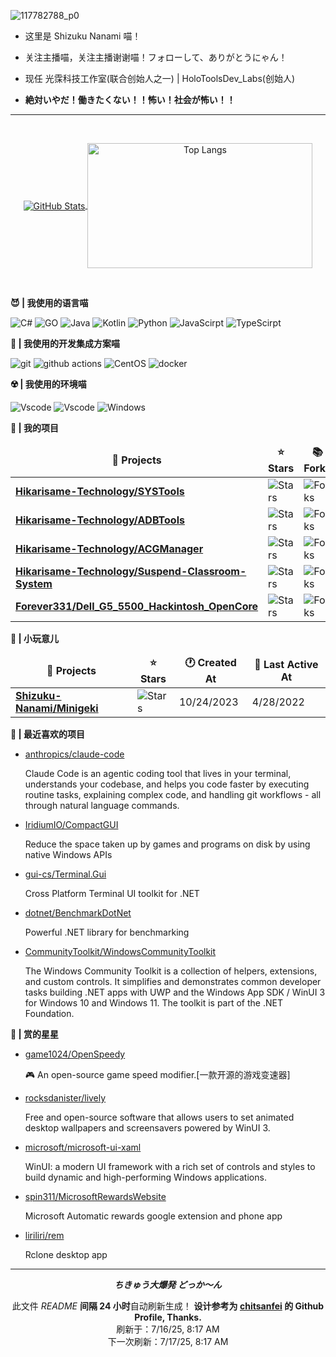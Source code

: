 ![117782788_p0](https://github.com/user-attachments/assets/38f4b2c6-de17-4db9-ba54-e35e7fecccc4)

- 这里是 Shizuku Nanami 喵！

- 关注主播喵，关注主播谢谢喵！フォローして、ありがとうにゃん！

- 现任 光霂科技工作室(联合创始人之一) | HoloToolsDev_Labs(创始人)

- **絶対いやだ！働きたくない！！怖い！社会が怖い！！**

---

<br />

<p align="center">
  <a href="https://github.com/Shizuku-Nanami/">
    <img align="center" alt="GitHub Stats" src="https://github-readme-stats.vercel.app/api?username=Shizuku-Nanami&show_icons=true&include_all_commits=true&theme=transparent" />
  </a>
  <a href="https://github.com/Shizuku-Nanami/">
    <img align="center" alt="Top Langs" height="200" width="360" src="https://github-readme-stats.vercel.app/api/top-langs/?username=Shizuku-Nanami&layout=compact&theme=transparent" />
  </a>
</p>

<br />

**😈 | 我使用的语言喵**

<p>
  <img alt="C#" src="https://custom-icon-badges.demolab.com/badge/C%23-%23239120.svg?logo=cshrp&style=for-the-badge&logoColor=white">
  <img alt="GO" src="https://img.shields.io/badge/Go-%2300ADD8.svg?&logo=go&logoColor=white&style=for-the-badge">
  <img alt="Java" src="https://img.shields.io/badge/Java-%23ED8B00.svg?logo=openjdk&logoColor=white&style=for-the-badge">
  <img alt="Kotlin" src="https://img.shields.io/badge/Kotlin-%237F52FF.svg?style=for-the-badge&logo=kotlin&logoColor=white">
  <img alt="Python" src="https://img.shields.io/badge/python-3670A0?style=for-the-badge&logo=python&logoColor=ffdd54">
  <img alt="JavaScirpt" src="https://img.shields.io/badge/JavaScript-F7DF1E.svg?style=for-the-badge&logo=JavaScript&logoColor=black">
  <img alt="TypeScirpt" src="https://img.shields.io/badge/typescript-%23007ACC.svg?style=for-the-badge&logo=typescript&logoColor=white">  
</p>


**🤤 | 我使用的开发集成方案喵**

<p>
  <img alt="git" src="https://img.shields.io/badge/git-%23F05033.svg?style=for-the-badge&logo=git&logoColor=white" />
  <img alt="github actions" src="https://img.shields.io/badge/github%20actions-%232671E5.svg?style=for-the-badge&logo=githubactions&logoColor=white" />
  <img alt="CentOS" src="https://img.shields.io/badge/CentOS-292929?style=for-the-badge&logo=centos&logoColor=white">
  <img alt="docker" src="https://img.shields.io/badge/Docker-2496ED.svg?style=for-the-badge&logo=Docker&logoColor=white">
</p>

**☢️ | 我使用的环境喵**

<p>
<img alt="Vscode" src="https://img.shields.io/badge/Visual%20Studio%20Code-0078d7.svg?style=for-the-badge&logo=visual-studio-code&logoColor=white">
<img alt="Vscode" src="https://img.shields.io/badge/Visual%20Studio-cb95f8.svg?style=for-the-badge&logo=visual-studio-code&logoColor=white">
<img alt="Windows" src="https://img.shields.io/badge/Windows-0078D6?style=for-the-badge&logo=windows&logoColor=white">
</p>

**🧪 | 我的项目**

<table><thead align=center><tr><td><b>🎁 Projects</b></td><td><b>⭐ Stars</b></td><td><b>📚 Forks</b></td><td><b>🛎 Issues</b></td><td><b>📬 Pull requests</b></td><td><b>💡 Last Commit</b></td></tr></thead><tbody><tr><td><a href=https://github.com/Hikarisame-Technology/SYSTools><b>Hikarisame-Technology/SYSTools</b></a></td><td><img alt=Stars src="https://img.shields.io/github/stars/Hikarisame-Technology/SYSTools?style=flat-square&labelColor=343b41"></td><td><img alt=Forks src="https://img.shields.io/github/forks/Hikarisame-Technology/SYSTools?style=flat-square&labelColor=343b41"></td><td><a href=https://github.com/Hikarisame-Technology/SYSTools/issues target=_blank><img alt=Issues src="https://img.shields.io/github/issues/Hikarisame-Technology/SYSTools?style=flat-square&labelColor=343b41"></a></td><td><a href=https://github.com/Hikarisame-Technology/SYSTools/pulls target=_blank><img alt="Pull Requests"src="https://img.shields.io/github/issues-pr/Hikarisame-Technology/SYSTools?style=flat-square&labelColor=343b41"></a></td><td><a href=https://github.com/Hikarisame-Technology/SYSTools/commits target=_blank><img alt="Last Commits"src="https://img.shields.io/github/last-commit/Hikarisame-Technology/SYSTools?style=flat-square&labelColor=343b41"></a></td></tr><tr><td><a href=https://github.com/Hikarisame-Technology/ADBTools><b>Hikarisame-Technology/ADBTools</b></a></td><td><img alt=Stars src="https://img.shields.io/github/stars/Hikarisame-Technology/ADBTools?style=flat-square&labelColor=343b41"></td><td><img alt=Forks src="https://img.shields.io/github/forks/Hikarisame-Technology/ADBTools?style=flat-square&labelColor=343b41"></td><td><a href=https://github.com/Hikarisame-Technology/ADBTools/issues target=_blank><img alt=Issues src="https://img.shields.io/github/issues/Hikarisame-Technology/ADBTools?style=flat-square&labelColor=343b41"></a></td><td><a href=https://github.com/Hikarisame-Technology/ADBTools/pulls target=_blank><img alt="Pull Requests"src="https://img.shields.io/github/issues-pr/Hikarisame-Technology/ADBTools?style=flat-square&labelColor=343b41"></a></td><td><a href=https://github.com/Hikarisame-Technology/ADBTools/commits target=_blank><img alt="Last Commits"src="https://img.shields.io/github/last-commit/Hikarisame-Technology/ADBTools?style=flat-square&labelColor=343b41"></a></td></tr><tr><td><a href=https://github.com/Hikarisame-Technology/ACGManager><b>Hikarisame-Technology/ACGManager</b></a></td><td><img alt=Stars src="https://img.shields.io/github/stars/Hikarisame-Technology/ACGManager?style=flat-square&labelColor=343b41"></td><td><img alt=Forks src="https://img.shields.io/github/forks/Hikarisame-Technology/ACGManager?style=flat-square&labelColor=343b41"></td><td><a href=https://github.com/Hikarisame-Technology/ACGManager/issues target=_blank><img alt=Issues src="https://img.shields.io/github/issues/Hikarisame-Technology/ACGManager?style=flat-square&labelColor=343b41"></a></td><td><a href=https://github.com/Hikarisame-Technology/ACGManager/pulls target=_blank><img alt="Pull Requests"src="https://img.shields.io/github/issues-pr/Hikarisame-Technology/ACGManager?style=flat-square&labelColor=343b41"></a></td><td><a href=https://github.com/Hikarisame-Technology/ACGManager/commits target=_blank><img alt="Last Commits"src="https://img.shields.io/github/last-commit/Hikarisame-Technology/ACGManager?style=flat-square&labelColor=343b41"></a></td></tr><tr><td><a href=https://github.com/Hikarisame-Technology/Suspend-Classroom-System><b>Hikarisame-Technology/Suspend-Classroom-System</b></a></td><td><img alt=Stars src="https://img.shields.io/github/stars/Hikarisame-Technology/Suspend-Classroom-System?style=flat-square&labelColor=343b41"></td><td><img alt=Forks src="https://img.shields.io/github/forks/Hikarisame-Technology/Suspend-Classroom-System?style=flat-square&labelColor=343b41"></td><td><a href=https://github.com/Hikarisame-Technology/Suspend-Classroom-System/issues target=_blank><img alt=Issues src="https://img.shields.io/github/issues/Hikarisame-Technology/Suspend-Classroom-System?style=flat-square&labelColor=343b41"></a></td><td><a href=https://github.com/Hikarisame-Technology/Suspend-Classroom-System/pulls target=_blank><img alt="Pull Requests"src="https://img.shields.io/github/issues-pr/Hikarisame-Technology/Suspend-Classroom-System?style=flat-square&labelColor=343b41"></a></td><td><a href=https://github.com/Hikarisame-Technology/Suspend-Classroom-System/commits target=_blank><img alt="Last Commits"src="https://img.shields.io/github/last-commit/Hikarisame-Technology/Suspend-Classroom-System?style=flat-square&labelColor=343b41"></a></td></tr><tr><td><a href=https://github.com/Forever331/Dell_G5_5500_Hackintosh_OpenCore><b>Forever331/Dell_G5_5500_Hackintosh_OpenCore</b></a></td><td><img alt=Stars src="https://img.shields.io/github/stars/Forever331/Dell_G5_5500_Hackintosh_OpenCore?style=flat-square&labelColor=343b41"></td><td><img alt=Forks src="https://img.shields.io/github/forks/Forever331/Dell_G5_5500_Hackintosh_OpenCore?style=flat-square&labelColor=343b41"></td><td><a href=https://github.com/Forever331/Dell_G5_5500_Hackintosh_OpenCore/issues target=_blank><img alt=Issues src="https://img.shields.io/github/issues/Forever331/Dell_G5_5500_Hackintosh_OpenCore?style=flat-square&labelColor=343b41"></a></td><td><a href=https://github.com/Forever331/Dell_G5_5500_Hackintosh_OpenCore/pulls target=_blank><img alt="Pull Requests"src="https://img.shields.io/github/issues-pr/Forever331/Dell_G5_5500_Hackintosh_OpenCore?style=flat-square&labelColor=343b41"></a></td><td><a href=https://github.com/Forever331/Dell_G5_5500_Hackintosh_OpenCore/commits target=_blank><img alt="Last Commits"src="https://img.shields.io/github/last-commit/Forever331/Dell_G5_5500_Hackintosh_OpenCore?style=flat-square&labelColor=343b41"></a></td></tr></tbody></table>

**🎩 | 小玩意儿**

<table><thead align=center><tr><td><b>🎁 Projects</b></td><td><b>⭐ Stars</b></td><td><b>🕐 Created At</b></td><td><b>📅 Last Active At</b></td></tr></thead><tbody><tr><td><a href=https://github.com/Shizuku-Nanami/Minigeki target=_blank><b>Shizuku-Nanami/Minigeki</b></a></td><td><img alt=Stars src="https://img.shields.io/github/stars/Shizuku-Nanami/Minigeki?style=flat-square&labelColor=343b41"></td><td>10/24/2023</td><td>4/28/2022</td></tr></tbody></table>

**💖 | 最近喜欢的项目**

<ul><li><a href=https://github.com/anthropics/claude-code>anthropics/claude-code</a><p>Claude Code is an agentic coding tool that lives in your terminal, understands your codebase, and helps you code faster by executing routine tasks, explaining complex code, and handling git workflows - all through natural language commands.</p></li><li><a href=https://github.com/IridiumIO/CompactGUI>IridiumIO/CompactGUI</a><p>Reduce the space taken up by games and programs on disk by using native Windows APIs</p></li><li><a href=https://github.com/gui-cs/Terminal.Gui>gui-cs/Terminal.Gui</a><p>Cross Platform Terminal UI toolkit for .NET</p></li><li><a href=https://github.com/dotnet/BenchmarkDotNet>dotnet/BenchmarkDotNet</a><p>Powerful .NET library for benchmarking</p></li><li><a href=https://github.com/CommunityToolkit/WindowsCommunityToolkit>CommunityToolkit/WindowsCommunityToolkit</a><p>The Windows Community Toolkit is a collection of helpers, extensions, and custom controls. It simplifies and demonstrates common developer tasks building .NET apps with UWP and the Windows App SDK / WinUI 3 for Windows 10 and Windows 11. The toolkit is part of the .NET Foundation.</p></li></ul>

**🌟 | 赏的星星**

<ul><li><a href=https://github.com/game1024/OpenSpeedy>game1024/OpenSpeedy</a><p>🎮 An open-source game speed modifier.[一款开源的游戏变速器]</p></li><li><a href=https://github.com/rocksdanister/lively>rocksdanister/lively</a><p>Free and open-source software that allows users to set animated desktop wallpapers and screensavers powered by WinUI 3.</p></li><li><a href=https://github.com/microsoft/microsoft-ui-xaml>microsoft/microsoft-ui-xaml</a><p>WinUI: a modern UI framework with a rich set of controls and styles to build dynamic and high-performing Windows applications.</p></li><li><a href=https://github.com/spin311/MicrosoftRewardsWebsite>spin311/MicrosoftRewardsWebsite</a><p>Microsoft Automatic rewards google extension and phone app</p></li><li><a href=https://github.com/liriliri/rem>liriliri/rem</a><p>Rclone desktop app</p></li></ul>

------------

<p align=center><strong><i> ちきゅう大爆発 どっか～ん  </i></strong></p>
<p align=center>此文件 <i>README</i> <b>间隔 24 小时</b>自动刷新生成！ <b>设计参考为 <a href=https://github.com/chitsanfei/chitsanfei>chitsanfei</a> 的 Github Profile, Thanks.</b><br>刷新于：7/16/25, 8:17 AM<br>下一次刷新：7/17/25, 8:17 AM</p>
